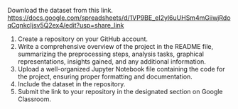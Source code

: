 
Download the dataset from this link.
 https://docs.google.com/spreadsheets/d/1VP9BE_eI2yl6uUHSm4mGiiwjRdoqCqnkcIjsv5Q2ex4/edit?usp=share_link

 1. Create a repository on your GitHub account.
2. Write a comprehensive overview of the project in the README file, summarizing the preprocessing steps, analysis tasks, graphical representations, insights gained, and any additional information.
3. Upload a well-organized Jupyter Notebook file containing the code for the project, ensuring proper formatting and documentation.
4. Include the dataset in the repository.
5. Submit the link to your repository in the designated section on Google Classroom.
